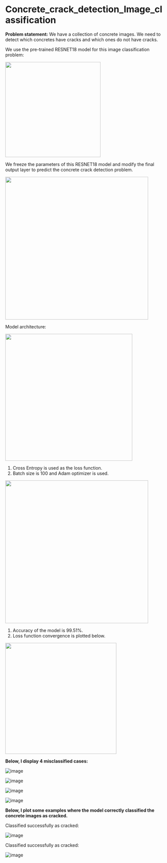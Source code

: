 # Concrete_crack_detection_Image_classification

**Problem statement:** We have a collection of concrete images. We need to detect which concretes have cracks and which ones do not have cracks. 

We use the pre-trained RESNET18 model for this image classification problem: 

<img src="https://github.com/tsenguun0106/Concrete_crack_detection_Image_classification/assets/60633314/80f17a30-562d-4a4b-a138-5d7012af28fc" width="300px">

We freeze the parameters of this RESNET18 model and modify the final output layer to predict the concrete crack detection problem. 

<img src="https://github.com/tsenguun0106/Concrete_crack_detection_Image_classification/assets/60633314/adae3ead-f22e-4cfb-a024-5ea156d1a5b9" width="450px">


Model architecture: 

<img src="https://github.com/tsenguun0106/Concrete_crack_detection_Image_classification/assets/60633314/bc1a2b55-6ea9-43e6-a970-b7a12cd2f5b1" width="400px">

1. Cross Entropy is used as the loss function.
2. Batch size is 100 and Adam optimizer is used. 

<img src="https://github.com/tsenguun0106/Concrete_crack_detection_Image_classification/assets/60633314/11b59422-6220-4ade-8183-66cb0aa47ca6" width="450px">

1. Accuracy of the model is 99.51%.
2. Loss function convergence is plotted below. 

<img src="https://github.com/tsenguun0106/Concrete_crack_detection_Image_classification/assets/60633314/3f416ca3-8dea-4ca6-bc79-1dcd00da9b7b6" width="350px">

**Below, I display 4 misclassified cases:** 

![image](https://github.com/tsenguun0106/Concrete_crack_detection_Image_classification/assets/60633314/3e2ff3e4-af53-42af-b9b4-dea957aa0ddf)

![image](https://github.com/tsenguun0106/Concrete_crack_detection_Image_classification/assets/60633314/5fd09370-2a2d-4585-92f4-0768be06c4dc)

![image](https://github.com/tsenguun0106/Concrete_crack_detection_Image_classification/assets/60633314/ec04544f-1e13-47e4-90d8-d2afb3198494)

![image](https://github.com/tsenguun0106/Concrete_crack_detection_Image_classification/assets/60633314/07c44eca-f6e1-4c03-be0f-81170de7fe18)

**Below, I plot some examples where the model correctly classified the concrete images as cracked.**

Classified successfully as cracked: 

![image](https://github.com/tsenguun0106/Concrete_crack_detection_Image_classification/assets/60633314/05a92934-8ce0-4a99-a1cd-a61b53250177)

Classified successfully as cracked: 

![image](https://github.com/tsenguun0106/Concrete_crack_detection_Image_classification/assets/60633314/b96ca640-862f-4b27-849b-269b61222e43)

